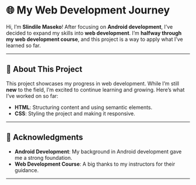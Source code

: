 # 🌐 My Web Development Journey

Hi, I’m **Slindile Maseko**! After focusing on **Android development**, I’ve decided to expand my skills into **web development**. I’m **halfway through my web development course**, and this project is a way to apply what I’ve learned so far.

---

## 🚀 About This Project

This project showcases my progress in web development. While I’m still **new** to the field, I’m excited to continue learning and growing. Here’s what I’ve worked on so far:

- **HTML**: Structuring content and using semantic elements.
- **CSS**: Styling the project and making it responsive.


---

## 🙌 Acknowledgments

- **Android Development**: My background in Android development gave me a strong foundation.
- **Web Development Course**: A big thanks to my instructors for their guidance.

---

